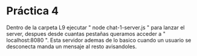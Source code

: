 # Práctica 4
Dentro de la carpeta L9 ejecutar " node chat-1-server.js " para lanzar el
server, despues desde cuantas pestañas queramos acceder a " localhost:8080 ".
Esta servidor ademas de lo basico cuando un usuario se desconecta manda un
mensaje al resto avisandoles.
